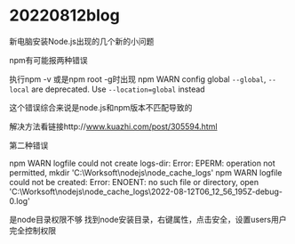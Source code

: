 # 20220812blog
新电脑安装Node.js出现的几个新的小问题

npm有可能报两种错误

执行npm -v 或是npm root -g时出现
npm WARN config global `--global`, `--local` are deprecated. Use `--location=global` instead

这个错误综合来说是node.js和npm版本不匹配导致的

解决方法看链接http://www.kuazhi.com/post/305594.html


第二种错误

npm WARN logfile could not create logs-dir: Error: EPERM: operation not permitted, mkdir 'C:\Worksoft\nodejs\node_cache\_logs'
npm WARN logfile could not be created: Error: ENOENT: no such file or directory, open 'C:\Worksoft\nodejs\node_cache\_logs\2022-08-12T06_12_56_195Z-debug-0.log'

是node目录权限不够
找到node安装目录，右键属性，点击安全，设置users用户完全控制权限

